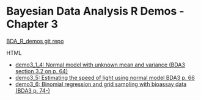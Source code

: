 # Bayesian Data Analysis R Demos - Chapter 3

[BDA_R_demos git repo](https://github.com/avehtari/BDA_R_demos/)

HTML
- [demo3_1_4: Normal model with unknown mean and variance (BDA3 section 3.2 on p. 64)](https://avehtari.github.io/BDA_R_demos/demos_ch3/demo3_1_4.html)
- [demo3_5: Estimating the speed of light using normal model BDA3 p. 66](https://avehtari.github.io/BDA_R_demos/demos_ch3/demo3_5.html)
- [demo3_6: Binomial regression and grid sampling with bioassay data (BDA3 p. 74-)](https://avehtari.github.io/BDA_R_demos/demos_ch3/demo3_6.html)

